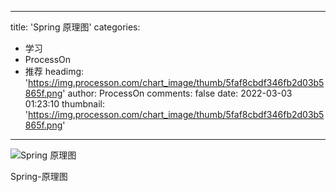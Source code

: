 
---
title: 'Spring 原理图'
categories: 
 - 学习
 - ProcessOn
 - 推荐
headimg: 'https://img.processon.com/chart_image/thumb/5faf8cbdf346fb2d03b5865f.png'
author: ProcessOn
comments: false
date: 2022-03-03 01:23:10
thumbnail: 'https://img.processon.com/chart_image/thumb/5faf8cbdf346fb2d03b5865f.png'
---

<div>   
<img class="thumb" alt="Spring 原理图" src="https://img.processon.com/chart_image/thumb/5faf8cbdf346fb2d03b5865f.png" referrerpolicy="no-referrer">
<p>Spring-原理图</p>  
</div>
            